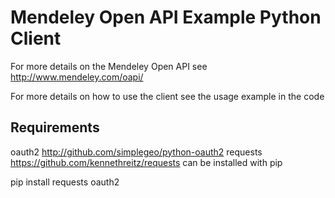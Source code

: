 Mendeley Open API Example Python Client
=======================================

For more details on the Mendeley Open API see http://www.mendeley.com/oapi/

For more details on how to use the client see the usage example in the code

Requirements
------------

oauth2   http://github.com/simplegeo/python-oauth2
requests https://github.com/kennethreitz/requests
can be installed with pip

pip install requests oauth2